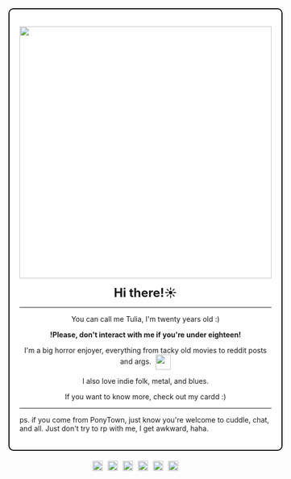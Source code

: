 <div style="border: 2px solid #000000; padding: 20px; border-radius: 10px; width: fit-content; margin: 0 auto; background-color: #ffffff;">
  <p align="center">
    <img src="https://i.imgur.com/oCi9uJa.gif" width="500"><br>
  </p>

  <p align="center"><strong style="font-size: 24px;">Hi there!☀️</strong></p>

  <hr>

  <div align="center">
    <p>You can call me Tulia, I'm twenty years old :)</p>
    <p><strong>!Please, don't interact with me if you're under eighteen!</strong></p>
    <p>
      I'm a big horror enjoyer, everything from tacky old movies to reddit posts and args.
      <span style="display: inline-block; vertical-align: middle; margin-left: 5px;">
        <img src="https://i.imgur.com/OQ2MFXI.gif" width="30">
      </span>
    </p>
    <p>I also love indie folk, metal, and blues.</p>
    <p>If you want to know more, check out my cardd :)</p>
  </div>

  <hr>  

  <p>ps. if you come from PonyTown, just know you're welcome to cuddle, chat, and all. Just don't try to rp with me, I get awkward, haha.</p>
</div>

   

<!-- Centering Blinkies -->
<div style="display: flex; justify-content: center; flex-wrap: wrap; gap: 10px; margin-top: 20px; justify-content: center; align-items: center; text-align: center;">
  <a href="https://blinkies.cafe" target="_blank">
    <img src="https://blinkies.cafe/b/blinkiesCafe-CW.gif" alt="Blinkie 2" style="height: 20px; width: auto;">
  </a>
  <a href="https://blinkies.cafe" target="_blank">
    <img src="https://blinkies.cafe/b/display/0231-treeforest.gif" alt="Blinkie 4" style="height: 20px; width: auto;">
  </a>
  <a href="https://blinkies.cafe" target="_blank">
    <img src="https://i.imgur.com/yrJOrNo.gif" alt="Blinkie 5" style="height: 20px; width: auto;">
  </a>
  <a href="https://blinkies.cafe" target="_blank">
    <img src="https://i.imgur.com/jiujEpM.gif" alt="Blinkie 6" style="height: 20px; width: auto;">
  </a>
  <a href="https://blinkies.cafe" target="_blank">
    <img src="https://i.imgur.com/eAigpDv.gif" alt="Blinkie 7" style="height: 20px; width: auto;">
  </a>
  <a href="https://blinkies.cafe" target="_blank">
    <img src="https://i.imgur.com/haxK88b.gif" alt="Blinkie 8" style="height: 20px; width: auto;">
  </a>
</div>
















